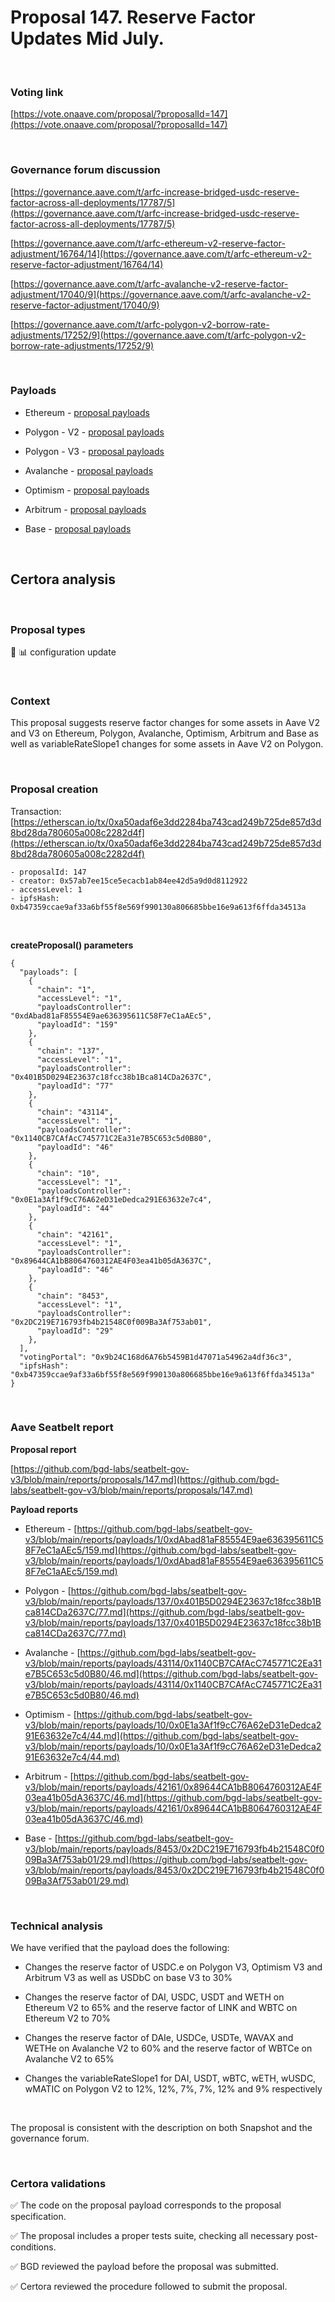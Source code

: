 # Proposal 147. Reserve Factor Updates Mid July.

<br>

### Voting link

[https://vote.onaave.com/proposal/?proposalId=147](https://vote.onaave.com/proposal/?proposalId=147)

<br>

### Governance forum discussion

[https://governance.aave.com/t/arfc-increase-bridged-usdc-reserve-factor-across-all-deployments/17787/5](https://governance.aave.com/t/arfc-increase-bridged-usdc-reserve-factor-across-all-deployments/17787/5)

[https://governance.aave.com/t/arfc-ethereum-v2-reserve-factor-adjustment/16764/14](https://governance.aave.com/t/arfc-ethereum-v2-reserve-factor-adjustment/16764/14)

[https://governance.aave.com/t/arfc-avalanche-v2-reserve-factor-adjustment/17040/9](https://governance.aave.com/t/arfc-avalanche-v2-reserve-factor-adjustment/17040/9)

[https://governance.aave.com/t/arfc-polygon-v2-borrow-rate-adjustments/17252/9](https://governance.aave.com/t/arfc-polygon-v2-borrow-rate-adjustments/17252/9)

<br>

### Payloads

* Ethereum - [proposal payloads](https://etherscan.io/address/0xAD6c03BF78A3Ee799b86De5aCE32Bb116eD24637#code#F1#L1)

* Polygon - V2 - [proposal payloads](https://polygonscan.com/address/0x2dbBe7E30CD959A192FeFCEd9A5ae681d540deB4#code#F1#L1)

* Polygon - V3 - [proposal payloads](https://polygonscan.com/address/0xbD8e0Bf17832D0D0dC05168E85eAEAD2b9024E7D#code#F1#L1)

* Avalanche - [proposal payloads](https://snowtrace.io/address/0x96cecD5D7A4b740f6a8eF2787fe88E0Bd480d79f/contract/43114/code)

* Optimism - [proposal payloads](https://optimistic.etherscan.io/address/0xb3f69D75ae2295D68fD9CC9Bc53983781Ee00c10#code#F1#L1)

* Arbitrum - [proposal payloads](https://arbiscan.io/address/0x22ca2Dd3063189F9E7e76fA3078E2d916B3998b7#code#F1#L1)

* Base - [proposal payloads](https://basescan.org/address/0x6B96B41a531713a141F6EcBbae80715601d0e456#code#F1#L1)

<br>

## Certora analysis

<br>

### Proposal types

:wrench: :bar_chart: configuration update

<br>

### Context

This proposal suggests reserve factor changes for some assets in Aave V2 and V3 on Ethereum, Polygon, Avalanche, Optimism, Arbitrum and Base as well as variableRateSlope1 changes for some assets in Aave V2 on Polygon.

<br>

### Proposal creation

Transaction: [https://etherscan.io/tx/0xa50adaf6e3dd2284ba743cad249b725de857d3d8bd28da780605a008c2282d4f](https://etherscan.io/tx/0xa50adaf6e3dd2284ba743cad249b725de857d3d8bd28da780605a008c2282d4f)

```
- proposalId: 147
- creator: 0x57ab7ee15ce5ecacb1ab84ee42d5a9d0d8112922
- accessLevel: 1
- ipfsHash: 0xb47359ccae9af33a6bf55f8e569f990130a806685bbe16e9a613f6ffda34513a
```

<br>

**createProposal() parameters**

```
{
  "payloads": [ 
    { 
      "chain": "1", 
      "accessLevel": "1", 
      "payloadsController": "0xdAbad81aF85554E9ae636395611C58F7eC1aAEc5", 
      "payloadId": "159" 
    }, 
    { 
      "chain": "137", 
      "accessLevel": "1", 
      "payloadsController": "0x401B5D0294E23637c18fcc38b1Bca814CDa2637C", 
      "payloadId": "77" 
    }, 
    { 
      "chain": "43114", 
      "accessLevel": "1", 
      "payloadsController": "0x1140CB7CAfAcC745771C2Ea31e7B5C653c5d0B80", 
      "payloadId": "46" 
    }, 
    { 
      "chain": "10", 
      "accessLevel": "1", 
      "payloadsController": "0x0E1a3Af1f9cC76A62eD31eDedca291E63632e7c4", 
      "payloadId": "44" 
    }, 
    { 
      "chain": "42161", 
      "accessLevel": "1", 
      "payloadsController": "0x89644CA1bB8064760312AE4F03ea41b05dA3637C", 
      "payloadId": "46" 
    }, 
    { 
      "chain": "8453", 
      "accessLevel": "1", 
      "payloadsController": "0x2DC219E716793fb4b21548C0f009Ba3Af753ab01", 
      "payloadId": "29" 
    }, 
  ], 
  "votingPortal": "0x9b24C168d6A76b5459B1d47071a54962a4df36c3", 
  "ipfsHash": "0xb47359ccae9af33a6bf55f8e569f990130a806685bbe16e9a613f6ffda34513a" 
}
```

<br>

### Aave Seatbelt report

**Proposal report**

[https://github.com/bgd-labs/seatbelt-gov-v3/blob/main/reports/proposals/147.md](https://github.com/bgd-labs/seatbelt-gov-v3/blob/main/reports/proposals/147.md)

**Payload reports**

* Ethereum - [https://github.com/bgd-labs/seatbelt-gov-v3/blob/main/reports/payloads/1/0xdAbad81aF85554E9ae636395611C58F7eC1aAEc5/159.md](https://github.com/bgd-labs/seatbelt-gov-v3/blob/main/reports/payloads/1/0xdAbad81aF85554E9ae636395611C58F7eC1aAEc5/159.md)

* Polygon - [https://github.com/bgd-labs/seatbelt-gov-v3/blob/main/reports/payloads/137/0x401B5D0294E23637c18fcc38b1Bca814CDa2637C/77.md](https://github.com/bgd-labs/seatbelt-gov-v3/blob/main/reports/payloads/137/0x401B5D0294E23637c18fcc38b1Bca814CDa2637C/77.md)

* Avalanche - [https://github.com/bgd-labs/seatbelt-gov-v3/blob/main/reports/payloads/43114/0x1140CB7CAfAcC745771C2Ea31e7B5C653c5d0B80/46.md](https://github.com/bgd-labs/seatbelt-gov-v3/blob/main/reports/payloads/43114/0x1140CB7CAfAcC745771C2Ea31e7B5C653c5d0B80/46.md)

* Optimism - [https://github.com/bgd-labs/seatbelt-gov-v3/blob/main/reports/payloads/10/0x0E1a3Af1f9cC76A62eD31eDedca291E63632e7c4/44.md](https://github.com/bgd-labs/seatbelt-gov-v3/blob/main/reports/payloads/10/0x0E1a3Af1f9cC76A62eD31eDedca291E63632e7c4/44.md)

* Arbitrum - [https://github.com/bgd-labs/seatbelt-gov-v3/blob/main/reports/payloads/42161/0x89644CA1bB8064760312AE4F03ea41b05dA3637C/46.md](https://github.com/bgd-labs/seatbelt-gov-v3/blob/main/reports/payloads/42161/0x89644CA1bB8064760312AE4F03ea41b05dA3637C/46.md)

* Base - [https://github.com/bgd-labs/seatbelt-gov-v3/blob/main/reports/payloads/8453/0x2DC219E716793fb4b21548C0f009Ba3Af753ab01/29.md](https://github.com/bgd-labs/seatbelt-gov-v3/blob/main/reports/payloads/8453/0x2DC219E716793fb4b21548C0f009Ba3Af753ab01/29.md)

<br>

### Technical analysis

We have verified that the payload does the following:

- Changes the reserve factor of USDC.e on Polygon V3, Optimism V3 and Arbitrum V3 as well as USDbC on base V3 to 30%

- Changes the reserve factor of DAI, USDC, USDT and WETH on Ethereum V2 to 65% and the reserve factor of LINK and WBTC on Ethereum V2 to 70%

- Changes the reserve factor of DAIe, USDCe, USDTe, WAVAX and WETHe on Avalanche V2 to 60% and the reserve factor of WBTCe on Avalanche V2 to 65% 

- Changes the variableRateSlope1 for DAI, USDT, wBTC, wETH, wUSDC, wMATIC on Polygon V2 to 12%, 12%, 7%, 7%, 12% and 9% respectively

<br>

The proposal is consistent with the description on both Snapshot and the governance forum.

<br>

### Certora validations

:white_check_mark: The code on the proposal payload corresponds to the proposal specification.

:white_check_mark: The proposal includes a proper tests suite, checking all necessary post-conditions. 

:white_check_mark: BGD reviewed the payload before the proposal was submitted. 

:white_check_mark: Certora reviewed the procedure followed to submit the proposal.
